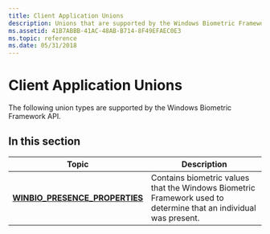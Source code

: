 ```yaml
---
title: Client Application Unions
description: Unions that are supported by the Windows Biometric Framework API.
ms.assetid: 41B7ABBB-41AC-48AB-B714-8F49EFAEC0E3
ms.topic: reference
ms.date: 05/31/2018
---
```


# Client Application Unions

The following union types are supported by the Windows Biometric Framework API.

## In this section



| Topic                                                                         | Description                                                                                                                 |
|-------------------------------------------------------------------------------|-----------------------------------------------------------------------------------------------------------------------------|
| [**WINBIO\_PRESENCE\_PROPERTIES**](winbio-presence-properties.md)<br/> | Contains biometric values that the Windows Biometric Framework used to determine that an individual was present.<br/> |



 

 

 





